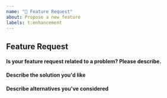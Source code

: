 ```yaml
---
name: "🚀 Feature Request"
about: Propose a new feature
labels: t:enhancement
---
```


## Feature Request

#### Is your feature request related to a problem? Please describe.
<!-- A clear and concise description of what the problem is. Ex. I have an issue when [...] -->

#### Describe the solution you'd like
<!-- A clear and concise description of what you want to happen. Add any considered drawbacks. -->

#### Describe alternatives you've considered
<!-- A clear and concise description of any alternative solutions or features you've considered. -->
